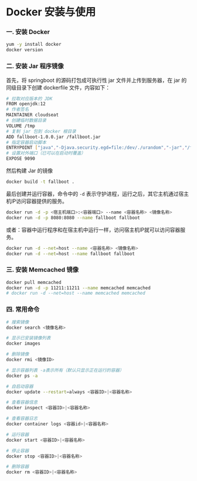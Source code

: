 # Docker 安装与使用

### 一. 安装 Docker

```bash
yum -y install docker
docker version
```

### 二. 安装 Jar 程序镜像

首先，将 springboot 的源码打包成可执行性 jar 文件并上传到服务器，在 jar 的同级目录下创建 dockerfile 文件，内容如下：

```bash
# 拉取对应版本的 JDK
FROM openjdk:12
# 作者签名
MAINTAINER cloudseat
# 创建临时数据目录
VOLUME /tmp
# 复制 jar 包到 docker 根目录
ADD fallboot-1.0.0.jar /fallboot.jar
# 指定容器启动脚本
ENTRYPOINT ["java","-Djava.security.egd=file:/dev/./urandom","-jar","/fallboot.jar"]
# 设置对外端口（已可以在启动时覆盖）
EXPOSE 9090
```

然后构建 Jar 的镜像

```bash
docker build -t fallboot .
```

最后创建并运行容器，命令中的 `-d` 表示守护进程，运行之后，其它主机通过宿主机IP访问容器提供的服务。

```bash
docker run -d -p <宿主机端口>:<容器端口> --name <容器名称> <镜像名称>
docker run -d -p 8080:8080 --name fallboot fallboot
```

或者：容器中运行程序和在宿主机中运行一样，访问宿主机IP就可以访问容器服务。

```bash
docker run -d --net=host --name <容器名称> <镜像名称>
docker run -d --net=host --name fallboot fallboot
```

### 三. 安装 Memcached 镜像

```bash
docker pull memcached
docker run -d -p 11211:11211 --name memcached memcached
# docker run -d --net=host --name memcached memcached
```

### 四. 常用命令

```bash
# 搜索镜像
docker search <镜像名称>

# 显示已安装镜像列表
docker images

# 删除镜像
docker rmi <镜像ID>

# 显示容器列表 -a表示所有（默认只显示正在运行的容器）
docker ps -a

# 自启动容器
docker update --restart=always <容器ID>|<容器名称>

# 查看容器信息
docker inspect <容器ID>|<容器名称>

# 查看容器日志
docker container logs <容器id>|<容器名称>

# 运行容器
docker start <容器ID>|<容器名称>

# 停止容器
docker stop <容器ID>|<容器名称>

# 删除容器
docker rm <容器ID>|<容器名称>
```

